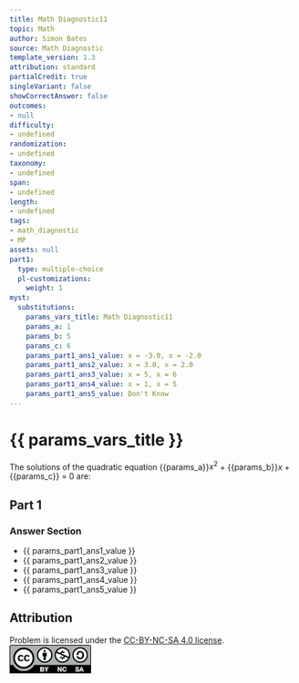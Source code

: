 ```yaml
---
title: Math Diagnostic11
topic: Math
author: Simon Bates
source: Math Diagnostic
template_version: 1.3
attribution: standard
partialCredit: true
singleVariant: false
showCorrectAnswer: false
outcomes:
- null
difficulty:
- undefined
randomization:
- undefined
taxonomy:
- undefined
span:
- undefined
length:
- undefined
tags:
- math_diagnostic
- MP
assets: null
part1:
  type: multiple-choice
  pl-customizations:
    weight: 1
myst:
  substitutions:
    params_vars_title: Math Diagnostic11
    params_a: 1
    params_b: 5
    params_c: 6
    params_part1_ans1_value: x = -3.0, x = -2.0
    params_part1_ans2_value: x = 3.0, x = 2.0
    params_part1_ans3_value: x = 5, x = 6
    params_part1_ans4_value: x = 1, x = 5
    params_part1_ans5_value: Don't Know
---
```

# {{ params_vars_title }}
The solutions of the quadratic equation {{params_a}}$x^2$ + {{params_b}}$x$ + {{params_c}} = 0 are:

## Part 1

### Answer Section

- {{ params_part1_ans1_value }}
- {{ params_part1_ans2_value }}
- {{ params_part1_ans3_value }}
- {{ params_part1_ans4_value }}
- {{ params_part1_ans5_value }}

## Attribution

Problem is licensed under the [CC-BY-NC-SA 4.0 license](https://creativecommons.org/licenses/by-nc-sa/4.0/).<br> ![The Creative Commons 4.0 license requiring attribution-BY, non-commercial-NC, and share-alike-SA license.](https://raw.githubusercontent.com/firasm/bits/master/by-nc-sa.png)
